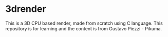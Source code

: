 # 3drender

This is a 3D CPU based render, made from scratch using C language.
This repository is for learning and the content is from Gustavo Piezzi - Pikuma.
